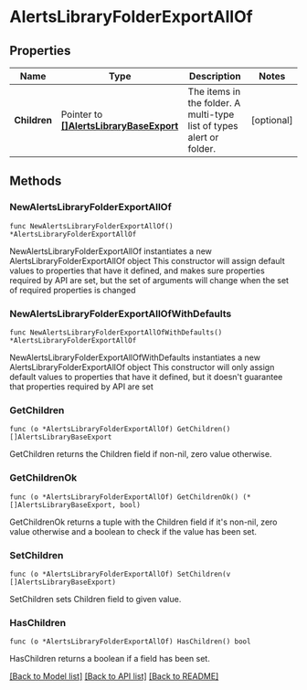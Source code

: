 # AlertsLibraryFolderExportAllOf

## Properties

Name | Type | Description | Notes
------------ | ------------- | ------------- | -------------
**Children** | Pointer to [**[]AlertsLibraryBaseExport**](AlertsLibraryBaseExport.md) | The items in the folder. A multi-type list of types alert or folder. | [optional] 

## Methods

### NewAlertsLibraryFolderExportAllOf

`func NewAlertsLibraryFolderExportAllOf() *AlertsLibraryFolderExportAllOf`

NewAlertsLibraryFolderExportAllOf instantiates a new AlertsLibraryFolderExportAllOf object
This constructor will assign default values to properties that have it defined,
and makes sure properties required by API are set, but the set of arguments
will change when the set of required properties is changed

### NewAlertsLibraryFolderExportAllOfWithDefaults

`func NewAlertsLibraryFolderExportAllOfWithDefaults() *AlertsLibraryFolderExportAllOf`

NewAlertsLibraryFolderExportAllOfWithDefaults instantiates a new AlertsLibraryFolderExportAllOf object
This constructor will only assign default values to properties that have it defined,
but it doesn't guarantee that properties required by API are set

### GetChildren

`func (o *AlertsLibraryFolderExportAllOf) GetChildren() []AlertsLibraryBaseExport`

GetChildren returns the Children field if non-nil, zero value otherwise.

### GetChildrenOk

`func (o *AlertsLibraryFolderExportAllOf) GetChildrenOk() (*[]AlertsLibraryBaseExport, bool)`

GetChildrenOk returns a tuple with the Children field if it's non-nil, zero value otherwise
and a boolean to check if the value has been set.

### SetChildren

`func (o *AlertsLibraryFolderExportAllOf) SetChildren(v []AlertsLibraryBaseExport)`

SetChildren sets Children field to given value.

### HasChildren

`func (o *AlertsLibraryFolderExportAllOf) HasChildren() bool`

HasChildren returns a boolean if a field has been set.


[[Back to Model list]](../README.md#documentation-for-models) [[Back to API list]](../README.md#documentation-for-api-endpoints) [[Back to README]](../README.md)


